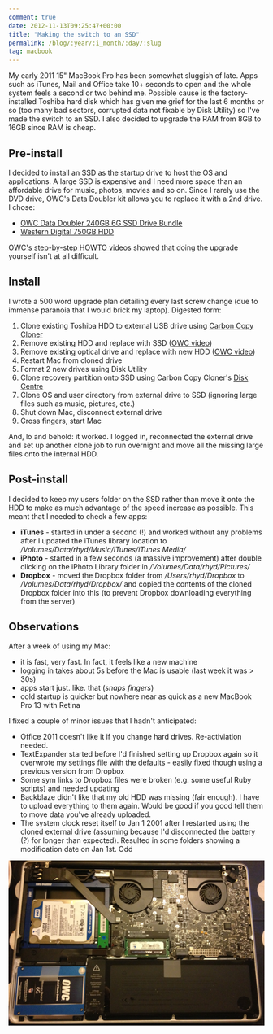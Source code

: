 ```yaml
---
comment: true
date: 2012-11-13T09:25:47+00:00
title: "Making the switch to an SSD"
permalink: /blog/:year/:i_month/:day/:slug
tag: macbook
---
```

<p>My early 2011 15" MacBook Pro has been somewhat sluggish of late. Apps such as iTunes, Mail and Office take 10+ seconds to open and the whole system feels a second or two behind me. Possible cause is the factory-installed Toshiba hard disk which has given me grief for the last 6 months or so (too many bad sectors, corrupted data not fixable by Disk Utility) so I've made the switch to an SSD. I also decided to upgrade the RAM from 8GB to 16GB since RAM is cheap.</p>

<h2 id="preinstall">Pre-install</h2>

<p>I decided to install an SSD as the startup drive to host the OS and applications. A large SSD is expensive and I need more space than an affordable drive for music, photos, movies and so on. Since I rarely use the DVD drive, OWC's Data Doubler kit allows you to replace it with a 2nd drive. I chose:</p>

<ul>
<li><a href="http://eshop.macsales.com/item/OWC/DDMBSSD240/">OWC Data Doubler 240GB 6G SSD Drive Bundle</a></li>
<li><a href="http://wdc.com/en/products/products.aspx?id=800">Western Digital 750GB HDD</a></li>
</ul>

<p><a href="http://eshop.macsales.com/installvideos/macbookpro_15_unibody_early11/">OWC's step-by-step HOWTO videos</a> showed that doing the upgrade yourself isn't at all difficult.</p>

<h2 id="install">Install</h2>

<p>I wrote a 500 word upgrade plan detailing every last screw change (due to immense paranoia that I would brick my laptop). Digested form:</p>

<ol>
<li>Clone existing Toshiba HDD to external USB drive using <a href="http://www.bombich.com">Carbon Copy Cloner</a></li>
<li>Remove existing HDD and replace with SSD (<a href="http://eshop.macsales.com/installvideos/macbookpro_15_unibody_early11_hd_h/">OWC video</a>)</li>
<li>Remove existing optical drive and replace with new HDD (<a href="http://eshop.macsales.com/installvideos/macbookpro_15_unibody_early11_dd/">OWC video</a>)</li>
<li>Restart Mac from cloned drive</li>
<li>Format 2 new drives using Disk Utility</li>
<li>Clone recovery partition onto SSD using Carbon Copy Cloner's <a href="http://www.bombich.com/software/docs/CCC/en.lproj/advanced-strategies/the-disk-center.html">Disk Centre</a></li>
<li>Clone OS and user directory from external drive to SSD (ignoring large files such as music, pictures, etc.)</li>
<li>Shut down Mac, disconnect external drive</li>
<li>Cross fingers, start Mac</li>
</ol>

<p>And, lo and behold: it worked. I logged in, reconnected the external drive and set up another clone job to run overnight and move all the missing large files onto the internal HDD.</p>

<h2 id="postinstall">Post-install</h2>

<p>I decided to keep my users folder on the SSD rather than move it onto the HDD to make as much advantage of the speed increase as possible. This meant that I needed to check a few apps:</p>

<ul>
<li><strong>iTunes</strong> - started in under a second (!) and worked without any problems after I updated the iTunes library location to <em>/Volumes/Data/rhyd/Music/iTunes/iTunes Media/</em></li>
<li><strong>iPhoto</strong> -  started in a few seconds (a massive improvement) after double clicking on the iPhoto Library folder in <em>/Volumes/Data/rhyd/Pictures/</em></li>
<li><strong>Dropbox</strong> - moved the Dropbox folder from <em>/Users/rhyd/Dropbox</em> to <em>/Volumes/Data/rhyd/Dropbox/</em> and copied the contents of the cloned Dropbox folder into this (to prevent Dropbox downloading everything from the server)</li>
</ul>

<h2 id="observations">Observations</h2>

<p>After a week of using my Mac:</p>

<ul>
<li>it is fast, very fast. In fact, it feels like a new machine</li>
<li>logging in takes about 5s before the Mac is usable (last week it was > 30s)</li>
<li>apps start just. like. that (<em>snaps fingers</em>)</li>
<li>cold startup is quicker but nowhere near as quick as a new MacBook Pro 13 with Retina</li>
</ul>

<p>I fixed a couple of minor issues that I hadn't anticipated:</p>

<ul>
<li>Office 2011 doesn't like it if you change hard drives. Re-activiation needed.</li>
<li>TextExpander started before I'd finished setting up Dropbox again so it overwrote my settings file with the defaults - easily fixed though using a previous version from Dropbox</li>
<li>Some sym links to Dropbox files were broken (e.g. some useful Ruby scripts) and needed updating</li>
<li>Backblaze didn't like that my old HDD was missing (fair enough). I have to upload everything to them again. Would be good if you good tell them to move data you've already uploaded.  </li>
<li>The system clock reset itself to Jan 1 2001 after I restarted using the cloned external drive (assuming because I'd disconnected the battery (?) for longer than expected). Resulted in some folders showing a modification date on Jan 1st. Odd</li>
</ul>
  
![](/assets/ssd+after.png)
